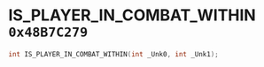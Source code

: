 # IS_PLAYER_IN_COMBAT_WITHIN `0x48B7C279`

```cpp
int IS_PLAYER_IN_COMBAT_WITHIN(int _Unk0, int _Unk1);
```